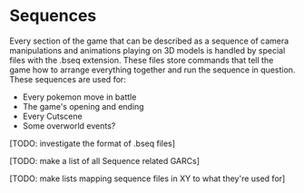 # Sequences

Every section of the game that can be described as a sequence of camera manipulations and animations playing on 3D models is handled by special files with the .bseq extension. These files store commands that tell the game how to arrange everything together and run the sequence in question. These sequences are used for:

- Every pokemon move in battle
- The game's opening and ending
- Every Cutscene
- Some overworld events?

[TODO: investigate the format of .bseq files]

[TODO: make a list of all Sequence related GARCs]

[TODO: make lists mapping sequence files in XY to what they're used for]

